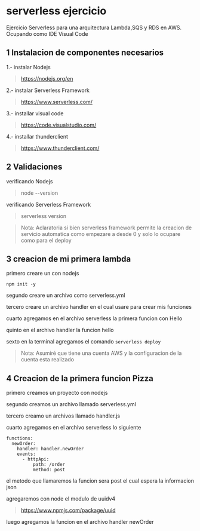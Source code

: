 # serverless ejercicio

Ejercicio Serverless para una arquitectura Lambda,SQS y RDS en AWS. Ocupando como IDE Visual Code  

## 1 Instalacion de componentes necesarios

1.- instalar Nodejs
>https://nodejs.org/en

2.- instalar Serverless Framework
>https://www.serverless.com/

3.- installar visual code
>https://code.visualstudio.com/

4.- installar thunderclient
>https://www.thunderclient.com/

## 2 Validaciones

verificando Nodejs
>node --version

verificando Serverless Framework
>serverless version

>Nota: Aclaratoria si bien serverless framework permite la creacion de servicio automatica como empezare a desde 0 y solo lo ocupare como para el deploy 

## 3 creacion de mi primera lambda 

primero creare un con nodejs 

```npm init -y ```

segundo creare un archivo como serverless.yml

tercero creare un archivo handler en el cual usare para crear mis funciones

cuarto agregamos en el archivo serverless la primera funcion con Hello

quinto en el archivo handler la funcion hello 

sexto en la terminal agregamos el comando
```serverless deploy```

>Nota: Asumiré que tiene una cuenta AWS y la configuracion de la cuenta esta realizado 


## 4 Creacion de la primera funcion Pizza

primero creamos un proyecto con nodejs

segundo creamos un archivo  llamado serverless.yml

tercero creamo un archivos llamado handler.js 

cuarto agregamos en el archivo  serverless lo siguiente 

```
functions:
  newOrder:
    handler: handler.newOrder
    events:
      - httpApi:
          path: /order
          method: post
```
el metodo que llamaremos la funcion sera post el cual espera la informacion json

agregaremos con node el modulo de uuidv4

>https://www.npmjs.com/package/uuid

luego agregamos la funcion en el archivo handler newOrder









